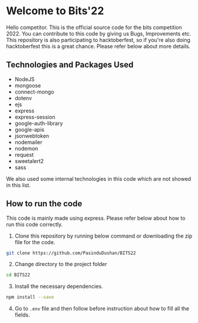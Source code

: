 # Welcome to Bits'22

Hello competitor. This is the official source code for the bits competition 2022. You can contribute to this code by giving us Bugs, Improvements etc. This repository is also participating to hacktoberfest, so if you're also doing hacktoberfest this is a great chance. Please refer below about more details.

## Technologies and Packages Used

 - NodeJS
 - mongoose
 - connect-mongo
 - dotenv
 - ejs
 - express
 - express-session
 - google-auth-library
 - google-apis
 - jsonwebtoken
 - nodemailer
 - nodemon
 - request
 - sweetalert2
 - sass

We also used some internal technologies in this code which are not showed in this list. 

## How to run the code
This code is mainly made using express. Please refer below about how to run this code correctly.

 1. Clone this repository by running below command or downloading the zip file for the code.
```bash
git clone https://github.com/PasinduDushan/BITS22
```
2. Change directory to the project folder
```bash
cd BITS22
```
3. Install the necessary dependencies. 
```bash
npm install --save
```
4.  Go to ```.env``` file and then follow before instruction about how to fill all the fields.
